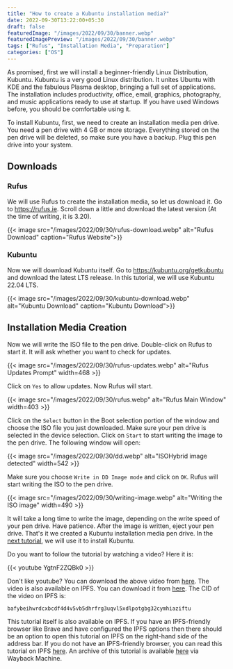 ```yaml
---
title: "How to create a Kubuntu installation media?"
date: 2022-09-30T13:22:00+05:30
draft: false
featuredImage: "/images/2022/09/30/banner.webp"
featuredImagePreview: "/images/2022/09/30/banner.webp"
tags: ["Rufus", "Installation Media", "Preparation"]
categories: ["OS"]
---
```


As promised, first we will install a beginner-friendly Linux Distribution, Kubuntu. Kubuntu is a very good Linux distribution. It unites Ubuntu with KDE and the fabulous Plasma desktop, bringing a full set of applications. The installation includes productivity, office, email, graphics, photography, and music applications ready to use at startup. If you have used Windows before, you should be comfortable using it.

To install Kubuntu, first, we need to create an installation media pen drive. You need a pen drive with 4 GB or more storage. Everything stored on the pen drive will be deleted, so make sure you have a backup. Plug this pen drive into your system.

## Downloads

### Rufus

We will use Rufus to create the installation media, so let us download it. Go to <https://rufus.ie>. Scroll down a little and download the latest version (At the time of writing, it is 3.20).

{{< image src="/images/2022/09/30/rufus-download.webp" alt="Rufus Download" caption="Rufus Website">}}

### Kubuntu

Now we will download Kubuntu itself. Go to <https://kubuntu.org/getkubuntu> and download the latest LTS release. In this tutorial, we will use Kubuntu 22.04 LTS.

{{< image src="/images/2022/09/30/kubuntu-download.webp" alt="Kubuntu Download" caption="Kubuntu Download">}}

## Installation Media Creation

Now we will write the ISO file to the pen drive. Double-click on Rufus to start it. It will ask whether you want to check for updates.

{{< image src="/images/2022/09/30/rufus-updates.webp" alt="Rufus Updates Prompt" width=468 >}}

Click on `Yes` to allow updates. Now Rufus will start.

{{< image src="/images/2022/09/30/rufus.webp" alt="Rufus Main Window" width=403 >}}

Click on the `Select` button in the Boot selection portion of the window and choose the ISO file you just downloaded. Make sure your pen drive is selected in the device selection. Click on `Start` to start writing the image to the pen drive. The following window will open:

{{< image src="/images/2022/09/30/dd.webp" alt="ISOHybrid image detected" width=542 >}}

Make sure you choose `Write in DD Image mode` and click on `OK`. Rufus will start writing the ISO to the pen drive.

{{< image src="/images/2022/09/30/writing-image.webp" alt="Writing the ISO image" width=490 >}}

It will take a long time to write the image, depending on the write speed of your pen drive. Have patience. After the image is written, eject your pen drive. That's it we created a Kubuntu installation media pen drive. In the [next tutorial](/install-kubuntu), we will use it to install Kubuntu.

Do you want to follow the tutorial by watching a video? Here it is:

{{< youtube YgtnF2ZQBk0 >}}

Don't like youtube? You can download the above video from [here](https://link.storjshare.io/s/jwgvrk72blugzyx3rcbvgs7jnx6q/virtualhub-setup-videos/OS/How%20to%20create%20a%20Kubuntu%20installation%20media.mp4?download=true). The video is also available on IPFS. You can download it from [here](https://bafybeihwrdcxbcdf4d4v5vb5dhrfrg3uqvl5xdlpotgbg32cymhiaziftu.ipfs.dweb.link/). The CID of the video on IPFS is:

```
bafybeihwrdcxbcdf4d4v5vb5dhrfrg3uqvl5xdlpotgbg32cymhiaziftu
```

This tutorial itself is also available on IPFS. If you have an IPFS-friendly browser like Brave and have configured the IPFS options then there should be an option to open this tutorial on IPFS on the right-hand side of the address bar. If you do not have an IPFS-friendly browser, you can read this tutorial on IPFS [here](https://setup-virtualhub-eu-org.ipns.dweb.link/create-kubuntu-installation-media/). An archive of this tutorial is available [here](https://web.archive.org/web/20220930110753/https://setup.virtualhub.eu.org/create-kubuntu-installation-media/) via Wayback Machine.
